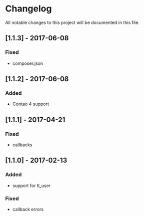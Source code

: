 # Changelog
All notable changes to this project will be documented in this file.

## [1.1.3] - 2017-06-08

### Fixed
- composer.json

## [1.1.2] - 2017-06-08

### Added
- Contao 4 support

## [1.1.1] - 2017-04-21

### Fixed
- callbacks

## [1.1.0] - 2017-02-13

### Added
- support for tl_user

### Fixed
- callback errors
